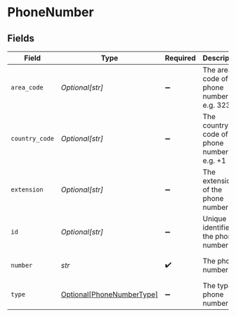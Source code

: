 # PhoneNumber


## Fields

| Field                                                               | Type                                                                | Required                                                            | Description                                                         | Example                                                             |
| ------------------------------------------------------------------- | ------------------------------------------------------------------- | ------------------------------------------------------------------- | ------------------------------------------------------------------- | ------------------------------------------------------------------- |
| `area_code`                                                         | *Optional[str]*                                                     | :heavy_minus_sign:                                                  | The area code of the phone number, e.g. 323                         | 323                                                                 |
| `country_code`                                                      | *Optional[str]*                                                     | :heavy_minus_sign:                                                  | The country code of the phone number, e.g. +1                       | 1                                                                   |
| `extension`                                                         | *Optional[str]*                                                     | :heavy_minus_sign:                                                  | The extension of the phone number                                   | 105                                                                 |
| `id`                                                                | *Optional[str]*                                                     | :heavy_minus_sign:                                                  | Unique identifier of the phone number                               | 12345                                                               |
| `number`                                                            | *str*                                                               | :heavy_check_mark:                                                  | The phone number                                                    | 111-111-1111                                                        |
| `type`                                                              | [Optional[PhoneNumberType]](../../models/shared/phonenumbertype.md) | :heavy_minus_sign:                                                  | The type of phone number                                            | primary                                                             |